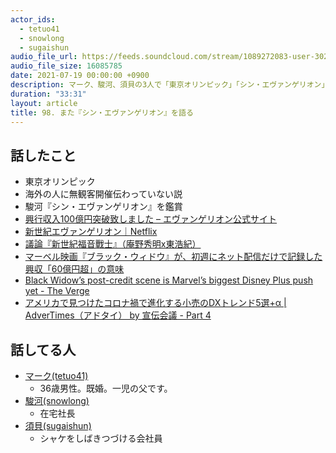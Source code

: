 ```yaml
---
actor_ids:
  - tetuo41
  - snowlong
  - sugaishun
audio_file_url: https://feeds.soundcloud.com/stream/1089272083-user-302747142-yarukinai-98-2021-07-19.mp3
audio_file_size: 16085785
date: 2021-07-19 00:00:00 +0900
description: マーク、駿河、須貝の3人で「東京オリンピック」「シン・エヴァンゲリオン」「ブラック・ウィドウ」について話しました。
duration: "33:31"
layout: article
title: 98. また『シン・エヴァンゲリオン』を語る
---
```


## 話したこと
- 東京オリンピック
- 海外の人に無観客開催伝わっていない説
- 駿河『シン・エヴァンゲリオン』を鑑賞
- [興行収入100億円突破致しました – エヴァンゲリオン公式サイト](https://www.evangelion.co.jp/news/0713_100/)
- [新世紀エヴァンゲリオン｜Netflix](https://www.netflix.com/jp/title/81033445)
- [議論『新世紀福音戰士』（庵野秀明x東浩紀）](https://hackmd.io/@f6bfb5/B1twrR3kr/%2Fs%2FDrEE9N3qRwO9nYCT2WXjyQ)
- [マーベル映画『ブラック・ウィドウ』が、初週にネット配信だけで記録した興収「60億円超」の意味](https://wired.jp/2021/07/14/black-widow-disney-box-office/)
- [Black Widow’s post-credit scene is Marvel’s biggest Disney Plus push yet - The Verge](https://www.theverge.com/22567297/black-widows-post-credit-scene-explained-marvel-disney-plus)
- [アメリカで見つけたコロナ禍で進化する小売のDXトレンド5選+α | AdverTimes（アドタイ） by 宣伝会議 - Part 4](https://www.advertimes.com/20210416/article346802/4/)

## 話してる人
- [マーク(tetuo41)](https://twitter.com/tetuo41)
  - 36歳男性。既婚。一児の父です。
- [駿河(snowlong)](https://twitter.com/_snowlong)
  - 在宅社長
- [須貝(sugaishun)](https://twitter.com/sugaishun)
  - シャケをしばきつづける会社員
